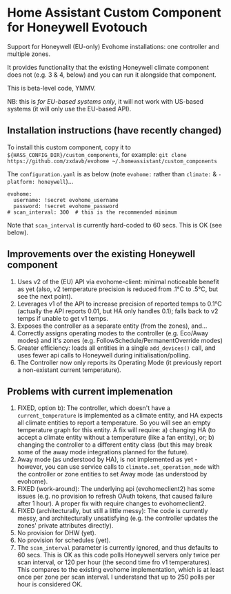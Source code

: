# Home Assistant Custom Component for Honeywell Evotouch

Support for Honeywell (EU-only) Evohome installations: one controller and multiple zones.

It provides functionality that the existing Honeywell climate component does not (e.g. 3 & 4, below) and you can run it alongside that component.

This is beta-level code, YMMV.

NB: this is _for EU-based systems only_, it will not work with US-based systems (it will only use the EU-based API).

## Installation instructions (have recently changed)

To install this custom component, copy it to `${HASS_CONFIG_DIR}/custom_components`, for example:
  `git clone https://github.com/zxdavb/evohome ~/.homeassistant/custom_components`

The `configuration.yaml` is as below (note `evohome:` rather than `climate:` & `- platform: honeywell`)...
```
evohome:
  username: !secret evohome_username
  password: !secret evohome_password
# scan_interval: 300  # this is the recommended minimum
```

Note that `scan_interval` is currently hard-coded to 60 secs.  This is OK (see below).

## Improvements over the existing Honeywell component

1. Uses v2 of the (EU) API via evohome-client: minimal noticeable benefit as yet (also, v2 temperature precision is reduced from .1°C to .5°C, but see the next point).
2. Leverages v1 of the API to increase precision of reported temps to 0.1°C (actually the API reports 0.01, but HA only handles 0.1); falls back to v2 temps if unable to get v1 temps. 
3. Exposes the controller as a separate entity (from the zones), and...
4. Correctly assigns operating modes to the controller (e.g. Eco/Away modes) and it's zones (e.g. FollowSchedule/PermanentOverride modes)
5. Greater efficiency: loads all entities in a single `add_devices()` call, and uses fewer api calls to Honeywell during initialisation/polling.
6. The Controller now only reports its Operating Mode (it previously report a non-existant current temperature).

## Problems with current implemenation

1. FIXED, option b): The controller, which doesn't have a `current_temperature` is implemented as a climate entity, and HA expects all climate entities to report a temperature.  So you will see an empty temperature graph for this entity.  A fix will require: a) changing HA (to accept a climate entity without a temperature (like a fan entity), or; b) changing the controller to a different entity class (but this may break some of the away mode integrations planned for the future).
2. Away mode (as understood by HA), is not implemented as yet - however, you can use service calls to `climate.set_operation_mode` with the controller or zone entities to set Away mode (as understood by evohome).
3. FIXED (work-around): The underlying api (evohomeclient2) has some issues (e.g. no provision to refresh OAuth tokens, that caused failure after 1 hour).  A proper fix with require changes to evohomeclient2.
4. FIXED (architecturally, but still a little messy): The code is currently messy, and architecturally unsatisfying (e.g. the controller updates the zones' private attributes directly).
5. No provision for DHW (yet).
6. No provision for schedules (yet).
7. The `scan_interval` parameter is currently ignored, and thus defaults to 60 secs.  This is OK as this code polls Honeywell servers only twice per scan interval, or 120 per hour (the second time fro v1 temperatures).  This compares to the existing evohome implementation, which is at least once per zone per scan interval.  I understand that up to 250 polls per hour is considered OK.
